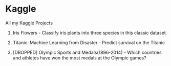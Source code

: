# Kaggle

All my Kaggle Projects

1. Iris Flowers - Classify iris plants into three species in this classic dataset

2. Titanic: Machine Learning from Disaster - Predict survival on the Titanic

3. [DROPPED] Olympic Sports and Medals(1896-2014) - Which countries and athletes have won the most medals at the Olympic games?
